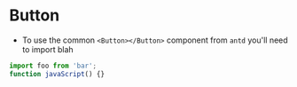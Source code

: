 # Button

- To use the common `<Button></Button>` component from `antd` you'll need to import blah

```js
import foo from 'bar';
function javaScript() {}
```
